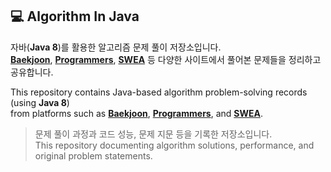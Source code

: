 ## 💻 Algorithm In Java

자바(**Java 8**)를 활용한 알고리즘 문제 풀이 저장소입니다.  
[**Baekjoon**](https://www.acmicpc.net/), [**Programmers**](https://programmers.co.kr/), [**SWEA**](https://swexpertacademy.com/main/main.do) 등 다양한 사이트에서 풀어본 문제들을 정리하고 공유합니다. 

This repository contains Java-based algorithm problem-solving records (using **Java 8**)  
from platforms such as [**Baekjoon**](https://www.acmicpc.net/), [**Programmers**](https://programmers.co.kr/), and [**SWEA**](https://swexpertacademy.com/main/main.do).

> 문제 풀이 과정과 코드 성능, 문제 지문 등을 기록한 저장소입니다.  
> This repository documenting algorithm solutions, performance, and original problem statements.
